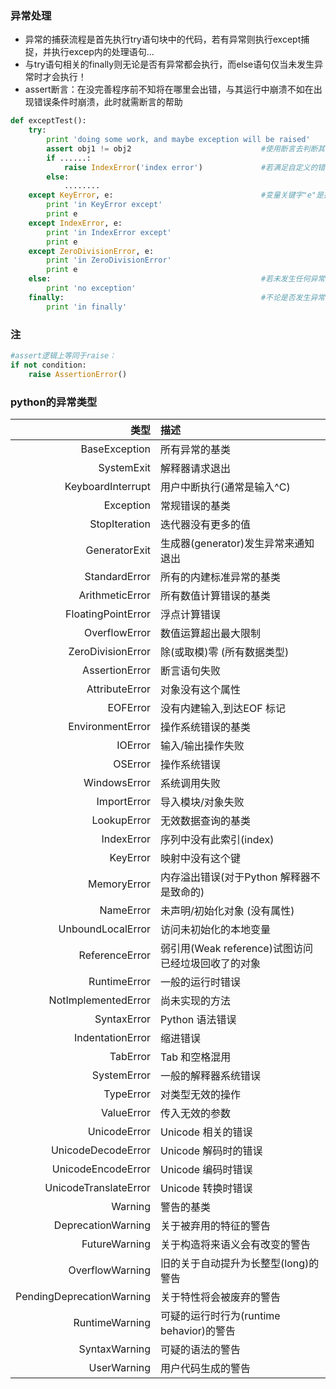 ### 异常处理
* 异常的捕获流程是首先执行try语句块中的代码，若有异常则执行except捕捉，并执行excep内的处理语句... 
* 与try语句相关的finally则无论是否有异常都会执行，而else语句仅当未发生异常时才会执行！
* assert断言：在没完善程序前不知将在哪里会出错，与其运行中崩溃不如在出现错误条件时崩溃，此时就需断言的帮助
```python
def exceptTest():  
    try:  
        print 'doing some work, and maybe exception will be raised'
        assert obj1 != obj2                             #使用断言去判断其右边的语句是否为假，若假则引发异常
        if ......:
            raise IndexError('index error')             #若满足自定义的错误条件则立即引发一个异常
        else:
            ........
    except KeyError, e:                                 #变量关键字"e"是捕捉的异常说明
        print 'in KeyError except'  
        print e  
    except IndexError, e:  
        print 'in IndexError except'  
        print e  
    except ZeroDivisionError, e:  
        print 'in ZeroDivisionError'  
        print e  
    else:                                               #若未发生任何异常则执行else中的代码块
        print 'no exception'  
    finally:                                            #不论是否发生异常均执行finally中的代码块
        print 'in finally'  
```

### 注
```python
#assert逻辑上等同于raise：
if not condition:
    raise AssertionError()
```

### python的异常类型
|类型         | 描述         | 
| -------------: |:-------------| 
| BaseException	|所有异常的基类|
| SystemExit	|解释器请求退出|
| KeyboardInterrupt	|用户中断执行(通常是输入^C)|
| Exception	|常规错误的基类|
| StopIteration	|迭代器没有更多的值|
| GeneratorExit	|生成器(generator)发生异常来通知退出|
| StandardError	|所有的内建标准异常的基类|
| ArithmeticError	|所有数值计算错误的基类|
| FloatingPointError|	浮点计算错误|
| OverflowError	|数值运算超出最大限制|
| ZeroDivisionError|	除(或取模)零 (所有数据类型)|
| AssertionError	|断言语句失败|
| AttributeError	|对象没有这个属性|
| EOFError	|没有内建输入,到达EOF 标记|
| EnvironmentError	|操作系统错误的基类|
| IOError	|输入/输出操作失败|
| OSError	|操作系统错误|
| WindowsError	|系统调用失败|
| ImportError	|导入模块/对象失败|
| LookupError	|无效数据查询的基类|
| IndexError	|序列中没有此索引(index)|
| KeyError	|映射中没有这个键|
| MemoryError	|内存溢出错误(对于Python 解释器不是致命的)|
| NameError	|未声明/初始化对象 (没有属性)|
| UnboundLocalError	|访问未初始化的本地变量|
| ReferenceError	|弱引用(Weak reference)试图访问已经垃圾回收了的对象|
| RuntimeError	|一般的运行时错误|
| NotImplementedError	|尚未实现的方法|
| SyntaxError	|Python 语法错误|
| IndentationError	|缩进错误|
| TabError	|Tab 和空格混用|
| SystemError	|一般的解释器系统错误|
| TypeError	|对类型无效的操作|
| ValueError	|传入无效的参数|
| UnicodeError	|Unicode 相关的错误|
| UnicodeDecodeError	|Unicode 解码时的错误|
| UnicodeEncodeError	|Unicode 编码时错误|
| UnicodeTranslateError	|Unicode 转换时错误|
| Warning	|警告的基类|
| DeprecationWarning|关于被弃用的特征的警告|
| FutureWarning	|关于构造将来语义会有改变的警告|
| OverflowWarning	|旧的关于自动提升为长整型(long)的警告|
| PendingDeprecationWarning	|关于特性将会被废弃的警告|
| RuntimeWarning	|可疑的运行时行为(runtime behavior)的警告|
| SyntaxWarning	|可疑的语法的警告|
|UserWarning	|用户代码生成的警告|
